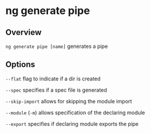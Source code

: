 <!-- Links in /docs/documentation should NOT have `.md` at the end, because they end up in our wiki at release. -->

# ng generate pipe

## Overview
`ng generate pipe [name]` generates a pipe

## Options
`--flat` flag to indicate if a dir is created

`--spec` specifies if a spec file is generated

`--skip-import` allows for skipping the module import

`--module` (`-m`) allows specification of the declaring module

`--export` specifies if declaring module exports the pipe
